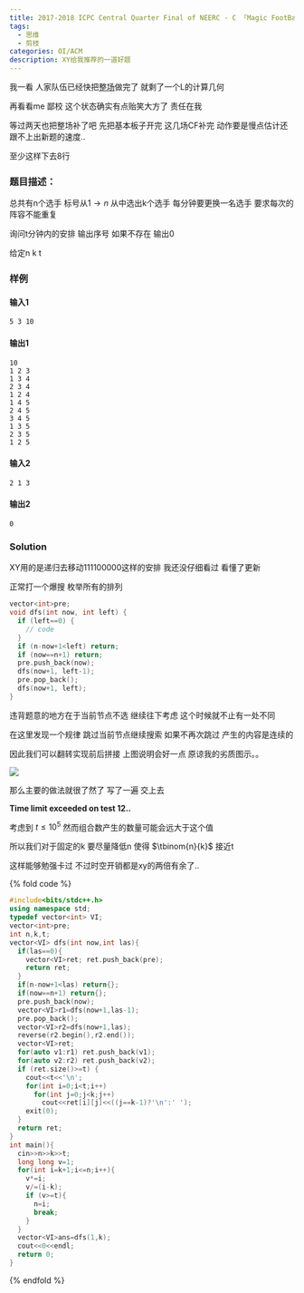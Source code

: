 ```yaml
---
title: 2017-2018 ICPC Central Quarter Final of NEERC - C 「Magic FootBall」
tags:
  - 思维
  - 剪枝
categories: OI/ACM
description: XY给我推荐的一道好题
---
```


我一看 人家队伍已经快把[整场](https://codeforces.com/gym/102788)做完了 就剩了一个L的计算几何

再看看me 鄙校 这个状态确实有点贻笑大方了 责任在我

等过两天也把整场补了吧 先把基本板子开完 这几场CF补完 动作要是慢点估计还跟不上出新题的速度..


至少这样下去8行

### 题目描述：

总共有n个选手 标号从$1\to n$ 从中选出k个选手 每分钟要更换一名选手 要求每次的阵容不能重复

询问t分钟内的安排 输出序号 如果不存在 输出0

给定n k t

### 样例

#### 输入1

    5 3 10

#### 输出1

    10
    1 2 3 
    1 3 4 
    2 3 4 
    1 2 4 
    1 4 5 
    2 4 5 
    3 4 5 
    1 3 5 
    2 3 5 
    1 2 5 

#### 输入2

    2 1 3

#### 输出2

    0

### Solution

XY用的是递归去移动111100000这样的安排 我还没仔细看过 看懂了更新

正常打一个爆搜 枚举所有的排列

```cpp
vector<int>pre;
void dfs(int now, int left) {
  if (left==0) {
    // code
  }
  if (n-now+1<left) return;
  if (now==n+1) return;
  pre.push_back(now);
  dfs(now+1, left-1);
  pre.pop_back();
  dfs(now+1, left);
}
```

违背题意的地方在于当前节点不选 继续往下考虑 这个时候就不止有一处不同

在这里发现一个规律 跳过当前节点继续搜索 如果不再次跳过 产生的内容是连续的

因此我们可以翻转实现前后拼接 上图说明会好一点 原谅我的劣质图示。。

![](../../images/2017-2018CentralQuarter-NEERC.jpg)

那么主要的做法就很了然了 写了一遍 交上去

**Time limit exceeded on test 12..**

考虑到 $t \leq 10^5$ 然而组合数产生的数量可能会远大于这个值

所以我们对于固定的k 要尽量降低n 使得  $\tbinom{n}{k}$ 接近t

这样能够勉强卡过 不过时空开销都是xy的两倍有余了..

{% fold code %}

```cpp
#include<bits/stdc++.h>
using namespace std;
typedef vector<int> VI;
vector<int>pre;
int n,k,t;
vector<VI> dfs(int now,int las){
  if(las==0){
    vector<VI>ret; ret.push_back(pre);
    return ret;
  }
  if(n-now+1<las) return{};
  if(now==n+1) return{};
  pre.push_back(now);
  vector<VI>r1=dfs(now+1,las-1);
  pre.pop_back();
  vector<VI>r2=dfs(now+1,las);
  reverse(r2.begin(),r2.end());
  vector<VI>ret;
  for(auto v1:r1) ret.push_back(v1);
  for(auto v2:r2) ret.push_back(v2);
  if (ret.size()>=t) {
    cout<<t<<'\n';
    for(int i=0;i<t;i++)
      for(int j=0;j<k;j++)
        cout<<ret[i][j]<<((j==k-1)?'\n':' ');
    exit(0);
  }
  return ret;
}
int main(){
  cin>>n>>k>>t;
  long long v=1;
  for(int i=k+1;i<=n;i++){
    v*=i;
    v/=(i-k);
    if (v>=t){
      n=i;
      break;
    }
  }
  vector<VI>ans=dfs(1,k);
  cout<<0<<endl;
  return 0;
}
```

{% endfold %}